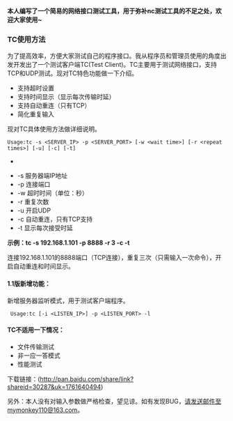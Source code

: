 **本人编写了一个简易的网络接口测试工具，用于弥补nc测试工具的不足之处，欢迎大家使用~**

### TC使用方法

为了提高效率，方便大家测试自己的程序接口。我从程序员和管理员使用的角度出发开发出了一个测试客户端TC(Test Client)。TC主要用于测试网络接口，支持TCP和UDP测试。现对TC特色功能做一下介绍。

* 支持超时设置
* 支持时间显示（显示每次传输时延）
* 支持自动重连（只有TCP）
* 简化重复输入

现对TC具体使用方法做详细说明。

    Usage:tc -s <SERVER_IP> -p <SERVER_PORT> [-w <wait time>] [-r <repeat times>] [-u] [-c] [-t]
-
* -s 服务器端IP地址
* -p 连接端口
* -w 超时时间（单位：秒）
* -r 重复次数
* -u 开启UDP
* -c 自动重连，只有TCP支持
* -t 显示每次接受时延

**示例：tc -s 192.168.1.101 -p 8888 -r 3 -c -t**

连接192.168.1.101的8888端口（TCP连接），重复三次（只需输入一次命令），开启自动重连和时间显示。

#### 1.1版新增功能：

新增服务器监听模式，用于测试客户端程序。

     Usage:tc [-i <LISTEN_IP>] -p <LISTEN_PORT> -l

#### TC不适用一下情况：
* 文件传输测试
* 非一应一答模式
* 性能测试
 
下载链接：(http://pan.baidu.com/share/link?shareid=30287&uk=1761640494)

另外：本人没有对输入参数做严格检查，望见谅。如有发现BUG，请发送邮件至mymonkey110@163.com。
